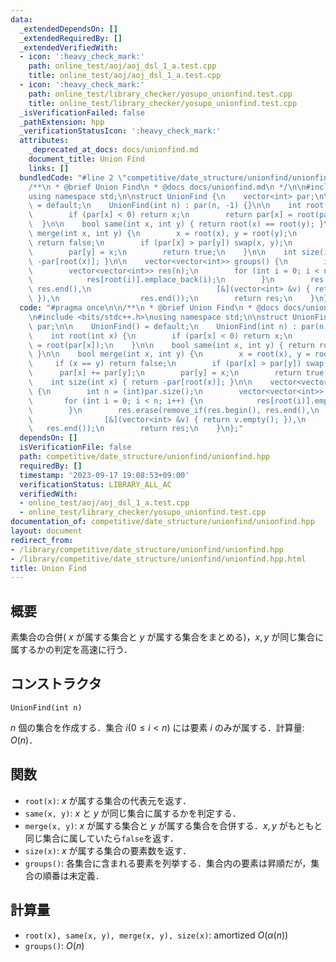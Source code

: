 ```yaml
---
data:
  _extendedDependsOn: []
  _extendedRequiredBy: []
  _extendedVerifiedWith:
  - icon: ':heavy_check_mark:'
    path: online_test/aoj/aoj_dsl_1_a.test.cpp
    title: online_test/aoj/aoj_dsl_1_a.test.cpp
  - icon: ':heavy_check_mark:'
    path: online_test/library_checker/yosupo_unionfind.test.cpp
    title: online_test/library_checker/yosupo_unionfind.test.cpp
  _isVerificationFailed: false
  _pathExtension: hpp
  _verificationStatusIcon: ':heavy_check_mark:'
  attributes:
    _deprecated_at_docs: docs/unionfind.md
    document_title: Union Find
    links: []
  bundledCode: "#line 2 \"competitive/date_structure/unionfind/unionfind.hpp\"\n\n\
    /**\n * @brief Union Find\n * @docs docs/unionfind.md\n */\n\n#include <bits/stdc++.h>\n\
    using namespace std;\n\nstruct UnionFind {\n    vector<int> par;\n\n    UnionFind()\
    \ = default;\n    UnionFind(int n) : par(n, -1) {}\n\n    int root(int x) {\n\
    \        if (par[x] < 0) return x;\n        return par[x] = root(par[x]);\n  \
    \  }\n\n    bool same(int x, int y) { return root(x) == root(y); }\n\n    bool\
    \ merge(int x, int y) {\n        x = root(x), y = root(y);\n        if (x == y)\
    \ return false;\n        if (par[x] > par[y]) swap(x, y);\n        par[x] += par[y];\n\
    \        par[y] = x;\n        return true;\n    }\n\n    int size(int x) { return\
    \ -par[root(x)]; }\n\n    vector<vector<int>> groups() {\n        int n = (int)par.size();\n\
    \        vector<vector<int>> res(n);\n        for (int i = 0; i < n; i++) {\n\
    \            res[root(i)].emplace_back(i);\n        }\n        res.erase(remove_if(res.begin(),\
    \ res.end(),\n                            [&](vector<int> &v) { return v.empty();\
    \ }),\n                  res.end());\n        return res;\n    }\n};\n"
  code: "#pragma once\n\n/**\n * @brief Union Find\n * @docs docs/unionfind.md\n */\n\
    \n#include <bits/stdc++.h>\nusing namespace std;\n\nstruct UnionFind {\n    vector<int>\
    \ par;\n\n    UnionFind() = default;\n    UnionFind(int n) : par(n, -1) {}\n\n\
    \    int root(int x) {\n        if (par[x] < 0) return x;\n        return par[x]\
    \ = root(par[x]);\n    }\n\n    bool same(int x, int y) { return root(x) == root(y);\
    \ }\n\n    bool merge(int x, int y) {\n        x = root(x), y = root(y);\n   \
    \     if (x == y) return false;\n        if (par[x] > par[y]) swap(x, y);\n  \
    \      par[x] += par[y];\n        par[y] = x;\n        return true;\n    }\n\n\
    \    int size(int x) { return -par[root(x)]; }\n\n    vector<vector<int>> groups()\
    \ {\n        int n = (int)par.size();\n        vector<vector<int>> res(n);\n \
    \       for (int i = 0; i < n; i++) {\n            res[root(i)].emplace_back(i);\n\
    \        }\n        res.erase(remove_if(res.begin(), res.end(),\n            \
    \                [&](vector<int> &v) { return v.empty(); }),\n               \
    \   res.end());\n        return res;\n    }\n};"
  dependsOn: []
  isVerificationFile: false
  path: competitive/date_structure/unionfind/unionfind.hpp
  requiredBy: []
  timestamp: '2023-09-17 19:08:53+09:00'
  verificationStatus: LIBRARY_ALL_AC
  verifiedWith:
  - online_test/aoj/aoj_dsl_1_a.test.cpp
  - online_test/library_checker/yosupo_unionfind.test.cpp
documentation_of: competitive/date_structure/unionfind/unionfind.hpp
layout: document
redirect_from:
- /library/competitive/date_structure/unionfind/unionfind.hpp
- /library/competitive/date_structure/unionfind/unionfind.hpp.html
title: Union Find
---
```

## 概要
素集合の合併( $x$ が属する集合と $y$ が属する集合をまとめる)，$x,y$ が同じ集合に属するかの判定を高速に行う．

## コンストラクタ
```
UnionFind(int n)
```
$n$ 個の集合を作成する．集合 $i (0\le i <n)$ には要素 $i$ のみが属する．計算量: $O(n)$．

## 関数
- `root(x)`: $x$ が属する集合の代表元を返す．
- `same(x, y)`: $x$ と $y$ が同じ集合に属するかを判定する．
- `merge(x, y)`: $x$ が属する集合と $y$ が属する集合を合併する．$x,y$ がもともと同じ集合に属していたら`false`を返す．
- `size(x)`: $x$ が属する集合の要素数を返す．
- `groups()`: 各集合に含まれる要素を列挙する．集合内の要素は昇順だが，集合の順番は未定義．

## 計算量
- `root(x), same(x, y), merge(x, y), size(x)`: amortized $O(\alpha(n))$
- `groups()`: $O(n)$
